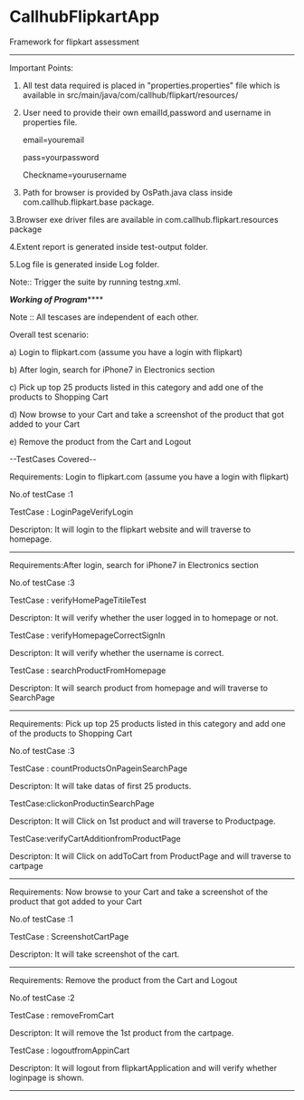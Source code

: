# CallhubFlipkartApp
Framework for flipkart assessment
******************************************************************************************************************************************
Important Points:

1. All test data required is placed in "properties.properties" file which is available in src/main/java/com/callhub/flipkart/resources/
2. User need to provide their own emailId,password and username in properties file.

	email=youremail
	
	pass=yourpassword
	
	Checkname=yourusername
	
2. Path for browser is provided by OsPath.java class inside com.callhub.flipkart.base package.

3.Browser exe driver files are available in com.callhub.flipkart.resources package

4.Extent report is generated inside test-output folder.

5.Log file is generated inside Log folder.


Note:: Trigger the suite by running testng.xml.



***************************Working of Program*******************************

Note :: All tescases are independent of each other.

Overall test scenario:

a) Login to flipkart.com (assume you have a login with flipkart)

b) After login, search for iPhone7 in Electronics section

c) Pick up top 25 products listed in this category and add one of the products to Shopping Cart

d) Now browse to your Cart and take a screenshot of the product that got added to your Cart

e) Remove the product from the Cart and Logout



--TestCases Covered--

Requirements: Login to flipkart.com (assume you have a login with flipkart)

No.of testCase :1

TestCase : LoginPageVerifyLogin 

Descripton: It will login to the flipkart website and will traverse to homepage.

***********************************************************************************************

Requirements:After login, search for iPhone7 in Electronics section

No.of testCase :3

TestCase : verifyHomePageTitileTest

Descripton: It will verify whether the user logged in to homepage or not.


TestCase : verifyHomepageCorrectSignIn

Descripton: It will verify whether the username is correct.


TestCase : searchProductFromHomepage

Descripton: It will search product from homepage and will traverse to SearchPage



***********************************************************************************************

Requirements: Pick up top 25 products listed in this category and add one of the products to Shopping Cart

No.of testCase :3


TestCase : countProductsOnPageinSearchPage

Descripton: It will take datas of first 25 products.


TestCase:clickonProductinSearchPage

Descripton: It will Click on 1st product and will traverse to Productpage.


TestCase:verifyCartAdditionfromProductPage

Descripton: It will Click on addToCart from ProductPage and will traverse to cartpage


***********************************************************************************************

Requirements: Now browse to your Cart and take a screenshot of the product that got added to your Cart

No.of testCase :1


TestCase : ScreenshotCartPage

Descripton: It will take screenshot of the cart.


***********************************************************************************************

Requirements: Remove the product from the Cart and Logout

No.of testCase :2


TestCase : removeFromCart

Descripton: It will remove the 1st product from the cartpage.



TestCase : logoutfromAppinCart

Descripton: It will logout from flipkartApplication and will verify whether loginpage is shown.


****************************************************************************************************************************************



